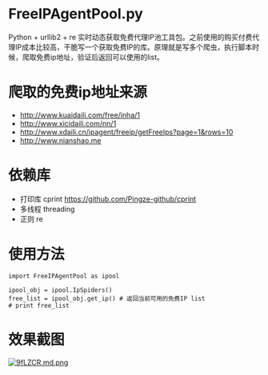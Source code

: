 
# FreeIPAgentPool.py

Python + urllib2 + re 实时动态获取免费代理IP池工具包。之前使用的购买付费代理IP成本比较高，干脆写一个获取免费IP的库。原理就是写多个爬虫，执行脚本时候，爬取免费ip地址，验证后返回可以使用的list。


# 爬取的免费ip地址来源

- http://www.kuaidaili.com/free/inha/1
- http://www.xicidaili.com/nn/1
- http://www.xdaili.cn/ipagent/freeip/getFreeIps?page=1&rows=10
- http://www.nianshao.me


# 依赖库

- 打印库 cprint https://github.com/Pingze-github/cprint
- 多线程 threading
- 正则 re

# 使用方法

```
import FreeIPAgentPool as ipool  

ipool_obj = ipool.IpSpiders()
free_list = ipool_obj.get_ip() # 返回当前可用的免费IP list
# print free_list

```

# 效果截图

[![9fLZCR.md.png](https://s1.ax1x.com/2018/03/13/9fLZCR.md.png)](https://imgchr.com/i/9fLZCR)
